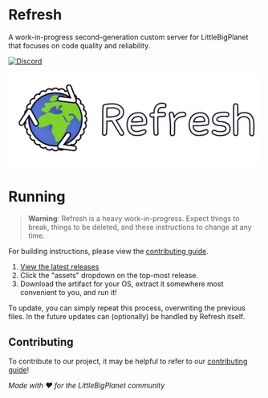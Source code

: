 # Refresh

A work-in-progress second-generation custom server for LittleBigPlanet that focuses on code quality and reliability.

[![Discord](https://img.shields.io/discord/1049223665243389953?label=Discord)](https://discord.gg/xN5yKdxmWG)

<p align="center">
  <img width="600" src="https://github.com/LittleBigRefresh/Branding/blob/main/logos/refresh_type_transparent.png">
</p>

# Running

> **Warning**:
> Refresh is a heavy work-in-progress. Expect things to break, things to be deleted, and these instructions to change at any time.

For building instructions, please view the [contributing guide](CONTRIBUTING.md).

1. [View the latest releases](https://github.com/LittleBigRefresh/Refresh/releases)
1. Click the "assets" dropdown on the top-most release.
1. Download the artifact for your OS, extract it somewhere most convenient to you, and run it!

To update, you can simply repeat this process, overwriting the previous files.
In the future updates can (optionally) be handled by Refresh itself.

## Contributing
To contribute to our project, it may be helpful to refer to our [contributing guide](CONTRIBUTING.md)!

*Made with :heart: for the LittleBigPlanet community*
